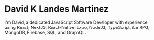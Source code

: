 # David K Landes Martinez

I'm David, a dedicated JavaScript Software Developer with experience using React, NextJS, React-Native, Expo, NodeJS, TypeScript, iLe RPG, MongoDB, Firebase, SQL, and GraphQL.



